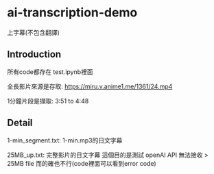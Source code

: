 # ai-transcription-demo

上字幕(不包含翻譯)


## Introduction
所有code都存在 test.ipynb裡面

全長影片來源是存取: 
https://miru.v.anime1.me/1361/24.mp4

1分鐘片段是擷取: 3:51 to 4:48


## Detail

1-min_segment.txt: 1-min.mp3的日文字幕

25MB_up.txt: 完整影片的日文字幕
這個目的是測試 openAI API 無法接收 > 25MB file
而的確也不行(code裡面可以看到error code)



